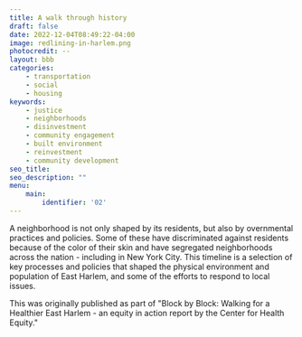 ```yaml
---
title: A walk through history
draft: false
date: 2022-12-04T08:49:22-04:00
image: redlining-in-harlem.png
photocredit: --
layout: bbb
categories: 
    - transportation
    - social
    - housing
keywords:
    - justice
    - neighborhoods
    - disinvestment
    - community engagement
    - built environment
    - reinvestment
    - community development
seo_title: 
seo_description: ""
menu:
    main:
        identifier: '02'
---
```


A neighborhood is not only shaped by its residents, but also by overnmental practices and policies. Some of these have discriminated against residents because of the color of their skin and have segregated neighborhoods across the nation - including in New York City. This timeline is a selection of key processes and policies that shaped the physical environment and population of East Harlem, and some of the efforts to respond to local issues.

This was originally published as part of "Block by Block: Walking for a Healthier East Harlem - an equity in action report by the Center for Health Equity."

